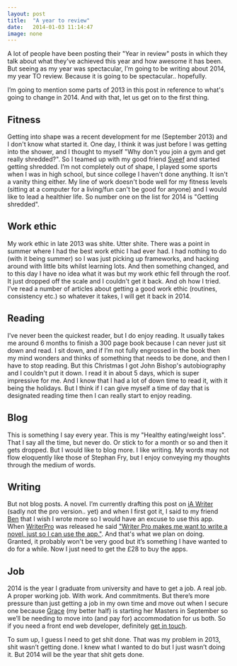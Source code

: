 ```yaml
---
layout: post
title:  "A year to review"
date:   2014-01-03 11:14:47
image: none
---
```


A lot of people have been posting their "Year in review" posts in which they talk about what they've achieved this year and how awesome it has been. But seeing as my year was spectacular, I’m going to be writing about 2014, my year TO review. Because it is going to be spectacular.. hopefully.

I’m going to mention some parts of 2013 in this post in reference to what's going to change in 2014. And with that, let us get on to the first thing.

## Fitness
Getting into shape was a recent development for me (September 2013) and I don't know what started it. One day, I think it was just before I was getting into the shower, and I thought to myself "Why don't you join a gym and get really shredded?". So I teamed up with my good friend [Syeef](http://www.syeefkarim.com) and started getting shredded. I’m not completely out of shape, I played some sports when I was in high school, but since college I haven't done anything. It isn't a vanity thing either. My line of work doesn't bode well for my fitness levels (sitting at a computer for a living/fun can't be good for anyone) and I would like to lead a healthier life. So number one on the list for 2014 is "Getting shredded".

## Work ethic
My work ethic in late 2013 was shite. Utter shite. There was a point in summer where I had the best work ethic I had ever had. I had nothing to do (with it being summer) so I was just picking up frameworks, and hacking around with little bits whilst learning lots. And then something changed, and to this day I have no idea what it was but my work ethic fell through the roof. It just dropped off the scale and I couldn't get it back. And oh how I tried. I’ve read a number of articles about getting a good work ethic (routines, consistency etc.) so whatever it takes, I will get it back in 2014.

## Reading
I’ve never been the quickest reader, but I do enjoy reading. It usually takes me around 6 months to finish a 300 page book because I can never just sit down and read. I sit down, and if I’m not fully engrossed in the book then my mind wonders and thinks of something that needs to be done, and then I have to stop reading. But this Christmas I got John Bishop's autobiography and I couldn't put it down. I read it in about 5 days, which is super impressive for me. And I know that I had a lot of down time to read it, with it being the holidays. But I think if I can give myself a time of day that is designated reading time then I can really start to enjoy reading. 

## Blog
This is something I say every year. This is my "Healthy eating/weight loss". That I say all the time, but never do. Or stick to for a month or so and then it gets dropped. But I would like to blog more. I like writing. My words may not flow eloquently like those of Stephan Fry, but I enjoy conveying my thoughts through the medium of words.

## Writing
But not blog posts. A novel. I’m currently drafting this post on [iA Writer](http://www.iawriter.com/mac/) (sadly not the pro version.. yet) and when I first got it, I said to my friend [Ben](http://www.bendywalker.com) that I wish I wrote more so I would have an excuse to use this app. When [WriterPro](http://www.writer.pro) was released he said ["Writer Pro makes me want to write a novel, just so I can use the app."](https://twitter.com/bendywalker/status/413598425478074369). And that's what we plan on doing. Granted, it probably won't be very good but it’s something I have wanted to do for a while. Now I just need to get the £28 to buy the apps. 

## Job
2014 is the year I graduate from university and have to get a job. A real job. A proper working job. With work. And commitments. But there’s more pressure than just getting a job in my own time and move out when I secure one because [Grace](http://thatgracegirl.com) (my better half) is starting her Masters in September so we’ll be needing to move into (and pay for) accommodation for us both. So if you need a front end web developer, definitely [get in touch](http://www.danwilson.co/about).

To sum up, I guess I need to get shit done. That was my problem in 2013, shit wasn’t getting done. I knew what I wanted to do but I just wasn’t doing it. But 2014 will be the year that shit gets done.